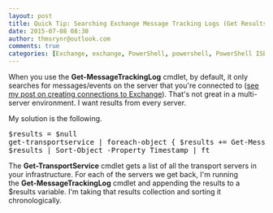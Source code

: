 ```yaml
---
layout: post
title: Quick Tip: Searching Exchange Message Tracking Logs (Get Results From Every Server)
date: 2015-07-08 08:30
author: thmsrynr@outlook.com
comments: true
categories: [Exchange, exchange, PowerShell, powershell, PowerShell ISE, powershell ise, quick tips]
---
```

When you use the <strong>Get-MessageTrackingLog</strong> cmdlet, by default, it only searches for messages/events on the server that you're connected to (<a href="http://www.workingsysadmin.com/opening-a-remote-exchange-management-shell/" target="_blank">see my post on creating connections to Exchange</a>). That's not great in a multi-server environment. I want results from every server.

My solution is the following.

<pre class="lang:ps decode:true  ">$results = $null
get-transportservice | foreach-object { $results += Get-MessageTrackingLog -server $_.Name -start (get-date).addhours(-1) -end (get-date) -resultsize unlimited | Select-Object -Property eventid,serverhostname,sender,recipients,messagesubject,timestamp }
$results | Sort-Object -Property Timestamp | ft 
</pre>

The <strong>Get-TransportService</strong> cmdlet gets a list of all the transport servers in your infrastructure. For each of the servers we get back, I'm running the <strong>Get-MessageTrackingLog</strong> cmdlet and appending the results to a $results variable. I'm taking that results collection and sorting it chronologically.
